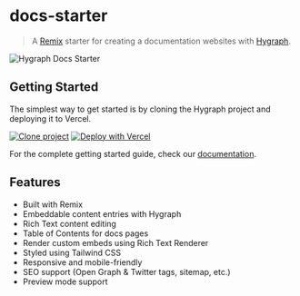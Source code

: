 # docs-starter

> A [Remix](https://remix.run/) starter for creating a documentation websites with [Hygraph](https://hygraph.com).

![Hygraph Docs Starter](https://user-images.githubusercontent.com/950181/154275008-7284677d-f319-42ce-b88b-b5e11b914645.png)

## Getting Started

The simplest way to get started is by cloning the Hygraph project and deploying it to Vercel.

[![Clone project](https://hygraph.com/button)](https://app.hygraph.com/clone/1bc5b8c08db04e629d98dc54d6bfe5e5) [![Deploy with Vercel](https://vercel.com/button)](https://vercel.com/new/clone?repository-url=https%3A%2F%2Fgithub.com%2FHygraph%2Fdocs-starter&env=HYGRAPH_ENDPOINT,HYGRAPH_DEV_TOKEN,PREVIEW_SECRET,HYGRAPH_PROD_TOKEN&envDescription=The%20Enviroment%20variables%20for%20the%20project&envLink=https%3A%2F%2Fdocs.withheadlesscms.com%2Fgetting-started&demo-title=Documentation%20Starter%20Demo&demo-description=See%20the%20docs%20starter%20in%20action!&demo-url=https%3A%2F%2Fdocs.withheadlesscms.com&demo-image=https%3A%2F%2Fuser-images.githubusercontent.com%2F950181%2F154275008-7284677d-f319-42ce-b88b-b5e11b914645.png)

For the complete getting started guide, check our [documentation](https://docs.withheadlesscms.com/getting-started).

## Features

- Built with Remix
- Embeddable content entries with Hygraph
- Rich Text content editing
- Table of Contents for docs pages
- Render custom embeds using Rich Text Renderer
- Styled using Tailwind CSS
- Responsive and mobile-friendly
- SEO support (Open Graph & Twitter tags, sitemap, etc.)
- Preview mode support

